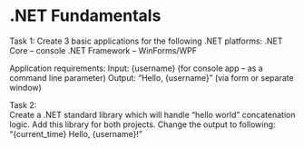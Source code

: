 # .NET Fundamentals


Task 1:
Create 3 basic applications for the following .NET platforms:
.NET Core – console
.NET Framework – WinForms/WPF


Application requirements:
Input: {username} (for console app – as a command line parameter)
Output: “Hello, {username}” (via form or separate window) 


Task 2:  
Create a .NET standard library which will handle “hello world” concatenation logic. Add this library for both projects. Change the output to following: “{current_time} Hello, {username}!”
